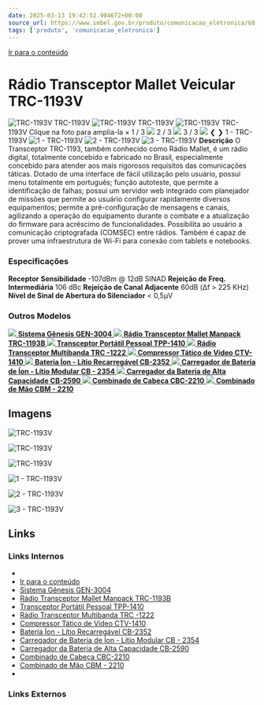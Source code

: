 ```yaml
---
date: 2025-03-13 19:42:52.904672+00:00
source_url: https://www.imbel.gov.br/produto/comunicacao_eletronica/68
tags: ['produto', 'comunicacao_eletronica']
---
```


[](https://www.imbel.gov.br/produto/comunicacao_eletronica/68)
[Ir para o conteúdo](https://www.imbel.gov.br/produto/comunicacao_eletronica/68#conteudo)
# Rádio Transceptor Mallet Veicular TRC-1193V
![TRC-1193V](https://www.imbel.gov.br/storage/produto/68-1690907089.png)
TRC-1193V
![TRC-1193V](https://www.imbel.gov.br/storage/produto/68-1690907099.png)
TRC-1193V
![TRC-1193V](https://www.imbel.gov.br/storage/produto/68-1690907111.jpg)
TRC-1193V
Clique na foto para amplia-la 
×
1 / 3
![](https://www.imbel.gov.br/storage/produto/68-1690907089.png)
2 / 3
![](https://www.imbel.gov.br/storage/produto/68-1690907099.png)
3 / 3
![](https://www.imbel.gov.br/storage/produto/68-1690907111.jpg)
❮ ❯
1 - TRC-1193V 
![1 - TRC-1193V ](https://www.imbel.gov.br/storage/produto/68-1690907089.png)
![2 - TRC-1193V ](https://www.imbel.gov.br/storage/produto/68-1690907099.png)
![3 - TRC-1193V ](https://www.imbel.gov.br/storage/produto/68-1690907111.jpg)
**Descrição**
O Transceptor TRC-1193, também conhecido como Rádio Mallet, é um rádio digital, totalmente concebido e fabricado no Brasil, especialmente concebido para atender aos mais rigorosos requisitos das comunicações táticas. Dotado de uma interface de fácil utilização pelo usuário, possui menu totalmente em português; função autoteste, que permite a identificação de falhas; possui um servidor web integrado com planejador de missões que permite ao usuário configurar rapidamente diversos equipamentos; permite a pré-configuração de mensagens e canais, agilizando a operação do equipamento durante o combate e a atualização do firmware para acréscimo de funcionalidades. Possibilita ao usuário a comunicação criptografada (COMSEC) entre rádios. Também é capaz de prover uma infraestrutura de Wi-Fi para conexão com tablets e notebooks.
### Especificações
**Receptor**
**Sensibilidade**
-107dBm @ 12dB SINAD
**Rejeição de Freq. Intermediária**
106 dBc
**Rejeição de Canal Adjacente**
60dB (Δf > 225 KHz)
**Nível de Sinal de Abertura do Silenciador**
< 0,5μV
### Outros Modelos
[ ![](https://www.imbel.gov.br/storage/produto/102-1690912325.png) **Sistema Gênesis GEN-3004** ](https://www.imbel.gov.br/produto/comunicacao_eletronica/102)
[ ![](https://www.imbel.gov.br/storage/produto/67-1690907932.png) **Rádio Transceptor Mallet Manpack TRC-1193B** ](https://www.imbel.gov.br/produto/comunicacao_eletronica/67)
[ ![](https://www.imbel.gov.br/storage/produto/63-1680606513.png) **Transceptor Portátil Pessoal TPP-1410** ](https://www.imbel.gov.br/produto/comunicacao_eletronica/63)
[ ![](https://www.imbel.gov.br/storage/produto/70-1680608575.png) **Rádio Transceptor Multibanda TRC -1222** ](https://www.imbel.gov.br/produto/comunicacao_eletronica/70)
[ ![](https://www.imbel.gov.br/storage/produto/64-1680606780.png) **Compressor Tático de Vídeo CTV-1410** ](https://www.imbel.gov.br/produto/comunicacao_eletronica/64)
[ ![](https://www.imbel.gov.br/storage/produto/71-1680609926.png) **Bateria Íon - Lítio Recarregável CB-2352** ](https://www.imbel.gov.br/produto/comunicacao_eletronica/71)
[ ![](https://www.imbel.gov.br/storage/produto/73-1680610498.png) **Carregador de Bateria de Íon - Lítio Modular CB - 2354** ](https://www.imbel.gov.br/produto/comunicacao_eletronica/73)
[ ![](https://www.imbel.gov.br/storage/produto/76-1680611455.png) **Carregador da Bateria de Alta Capacidade CB-2590** ](https://www.imbel.gov.br/produto/comunicacao_eletronica/76)
[ ![](https://www.imbel.gov.br/storage/produto/82-1680615184.png) **Combinado de Cabeça CBC-2210** ](https://www.imbel.gov.br/produto/comunicacao_eletronica/82)
[ ![](https://www.imbel.gov.br/storage/produto/83-1680689417.png) **Combinado de Mão CBM - 2210** ](https://www.imbel.gov.br/produto/comunicacao_eletronica/83)
[ ](https://www.imbel.gov.br/produto/comunicacao_eletronica/68#home)


## Imagens

![TRC-1193V](https://www.imbel.gov.br/storage/produto/68-1690907089.png)

![TRC-1193V](https://www.imbel.gov.br/storage/produto/68-1690907099.png)

![TRC-1193V](https://www.imbel.gov.br/storage/produto/68-1690907111.jpg)

![1 - TRC-1193V ](https://www.imbel.gov.br/storage/produto/68-1690907089.png)

![2 - TRC-1193V ](https://www.imbel.gov.br/storage/produto/68-1690907099.png)

![3 - TRC-1193V ](https://www.imbel.gov.br/storage/produto/68-1690907111.jpg)



## Links

### Links Internos

- [](https://www.imbel.gov.br/produto/comunicacao_eletronica/68)
- [Ir para o conteúdo](https://www.imbel.gov.br/produto/comunicacao_eletronica/68#conteudo)
- [Sistema Gênesis GEN-3004](https://www.imbel.gov.br/produto/comunicacao_eletronica/102)
- [Rádio Transceptor Mallet Manpack TRC-1193B](https://www.imbel.gov.br/produto/comunicacao_eletronica/67)
- [Transceptor Portátil Pessoal TPP-1410](https://www.imbel.gov.br/produto/comunicacao_eletronica/63)
- [Rádio Transceptor Multibanda TRC -1222](https://www.imbel.gov.br/produto/comunicacao_eletronica/70)
- [Compressor Tático de Vídeo CTV-1410](https://www.imbel.gov.br/produto/comunicacao_eletronica/64)
- [Bateria Íon - Lítio Recarregável CB-2352](https://www.imbel.gov.br/produto/comunicacao_eletronica/71)
- [Carregador de Bateria de Íon - Lítio Modular CB - 2354](https://www.imbel.gov.br/produto/comunicacao_eletronica/73)
- [Carregador da Bateria de Alta Capacidade CB-2590](https://www.imbel.gov.br/produto/comunicacao_eletronica/76)
- [Combinado de Cabeça CBC-2210](https://www.imbel.gov.br/produto/comunicacao_eletronica/82)
- [Combinado de Mão CBM - 2210](https://www.imbel.gov.br/produto/comunicacao_eletronica/83)
- [](https://www.imbel.gov.br/produto/comunicacao_eletronica/68#home)

### Links Externos


